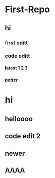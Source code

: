 # First-Repo
## hi
 ### first editt
### code editt
#### latest 1 2 3
##### better
# hi
## helloooo
## code edit 2
## newer 
## AAAA
